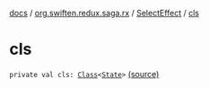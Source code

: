 [docs](../../index.md) / [org.swiften.redux.saga.rx](../index.md) / [SelectEffect](index.md) / [cls](./cls.md)

# cls

`private val cls: `[`Class`](http://docs.oracle.com/javase/6/docs/api/java/lang/Class.html)`<`[`State`](index.md#State)`>` [(source)](https://github.com/protoman92/KotlinRedux/tree/master/common/common-rx-saga/src/main/kotlin/org/swiften/redux/saga/rx/SelectEffect.kt#L19)